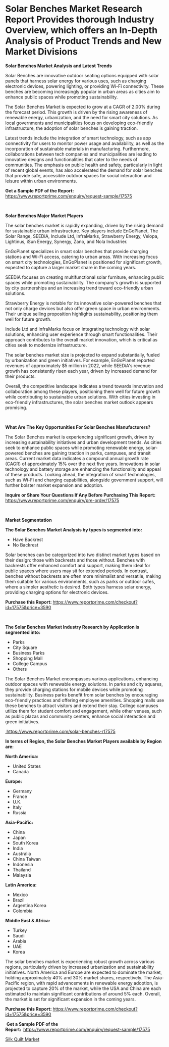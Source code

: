 <p><h1>Solar Benches Market Research Report Provides thorough Industry Overview, which offers an In-Depth Analysis of Product Trends and New Market Divisions</h1></p><p><strong>Solar Benches Market Analysis and Latest Trends</strong></p>
<p><p>Solar Benches are innovative outdoor seating options equipped with solar panels that harness solar energy for various uses, such as charging electronic devices, powering lighting, or providing Wi-Fi connectivity. These benches are becoming increasingly popular in urban areas as cities aim to enhance public spaces while promoting sustainability.</p><p>The Solar Benches Market is expected to grow at a CAGR of 2.00% during the forecast period. This growth is driven by the rising awareness of renewable energy, urbanization, and the need for smart city solutions. As local governments and municipalities focus on developing eco-friendly infrastructure, the adoption of solar benches is gaining traction.</p><p>Latest trends include the integration of smart technology, such as app connectivity for users to monitor power usage and availability, as well as the incorporation of sustainable materials in manufacturing. Furthermore, collaborations between tech companies and municipalities are leading to innovative designs and functionalities that cater to the needs of communities. The emphasis on public health and safety, particularly in light of recent global events, has also accelerated the demand for solar benches that provide safe, accessible outdoor spaces for social interaction and leisure within urban environments.</p></p>
<p><strong>Get a Sample PDF of the Report:&nbsp;</strong> <a href="https://www.reportprime.com/enquiry/request-sample/17575?utm_campaign=2792&utm_medium=2&utm_source=Github&utm_content=ia&utm_term=18032025&utm_id=solar-benches">https://www.reportprime.com/enquiry/request-sample/17575</a></p>
<p>&nbsp;</p>
<p><strong>Solar Benches Major Market Players</strong></p>
<p><p>The solar benches market is rapidly expanding, driven by the rising demand for sustainable urban infrastructure. Key players include EnGoPlanet, The Solar Range, SEEDiA, Include Ltd, InfraMarks, Strawberry Energy, Velopa, Lightinus, iSun Energy, Synergy, Zano, and Nola Industrier.</p><p>EnGoPlanet specializes in smart solar benches that provide charging stations and Wi-Fi access, catering to urban areas. With increasing focus on smart city technologies, EnGoPlanet is positioned for significant growth, expected to capture a larger market share in the coming years.</p><p>SEEDiA focuses on creating multifunctional solar furniture, enhancing public spaces while promoting sustainability. The company's growth is supported by city partnerships and an increasing trend toward eco-friendly urban solutions.</p><p>Strawberry Energy is notable for its innovative solar-powered benches that not only charge devices but also offer green space in urban environments. Their unique selling proposition highlights sustainability, positioning them well for future growth.</p><p>Include Ltd and InfraMarks focus on integrating technology with solar solutions, enhancing user experience through smart functionalities. Their approach contributes to the overall market innovation, which is critical as cities seek to modernize infrastructure.</p><p>The solar benches market size is projected to expand substantially, fueled by urbanization and green initiatives. For example, EnGoPlanet reported revenues of approximately $5 million in 2022, while SEEDiA's revenue growth has consistently risen each year, driven by increased demand for their products.</p><p>Overall, the competitive landscape indicates a trend towards innovation and collaboration among these players, positioning them well for future growth while contributing to sustainable urban solutions. With cities investing in eco-friendly infrastructures, the solar benches market outlook appears promising.</p></p>
<p>&nbsp;</p>
<p><strong>What Are The Key Opportunities For Solar Benches Manufacturers?</strong></p>
<p><p>The Solar Benches market is experiencing significant growth, driven by increasing sustainability initiatives and urban development trends. As cities seek to enhance public spaces while promoting renewable energy, solar-powered benches are gaining traction in parks, campuses, and transit areas. Current market data indicates a compound annual growth rate (CAGR) of approximately 15% over the next five years. Innovations in solar technology and battery storage are enhancing the functionality and appeal of these products. Looking ahead, the integration of smart technologies, such as Wi-Fi and charging capabilities, alongside government support, will further bolster market expansion and adoption.</p></p>
<p><strong>Inquire or Share Your Questions If Any Before Purchasing This Report:</strong> <a href="https://www.reportprime.com/enquiry/pre-order/17575?utm_campaign=2792&utm_medium=2&utm_source=Github&utm_content=ia&utm_term=18032025&utm_id=solar-benches">https://www.reportprime.com/enquiry/pre-order/17575</a></p>
<p>&nbsp;</p>
<p><strong>Market Segmentation</strong></p>
<p><strong>The Solar Benches Market Analysis by types is segmented into:</strong></p>
<p><ul><li>Have Backrest</li><li>No Backrest</li></ul></p>
<p><p>Solar benches can be categorized into two distinct market types based on their design: those with backrests and those without. Benches with backrests offer enhanced comfort and support, making them ideal for public spaces where users may sit for extended periods. In contrast, benches without backrests are often more minimalist and versatile, making them suitable for various environments, such as parks or outdoor cafes, where a simpler aesthetic is desired. Both types harness solar energy, providing charging options for electronic devices.</p></p>
<p><strong>Purchase this Report:&nbsp;</strong><a href="https://www.reportprime.com/checkout?id=17575&price=3590&utm_campaign=2792&utm_medium=2&utm_source=Github&utm_content=ia&utm_term=18032025&utm_id=solar-benches">https://www.reportprime.com/checkout?id=17575&price=3590</a></p>
<p>&nbsp;</p>
<p><strong>The Solar Benches Market Industry Research by Application is segmented into:</strong></p>
<p><ul><li>Parks</li><li>City Square</li><li>Business Parks</li><li>Shopping Mall</li><li>College Campus</li><li>Others</li></ul></p>
<p><p>The Solar Benches Market encompasses various applications, enhancing outdoor spaces with renewable energy solutions. In parks and city squares, they provide charging stations for mobile devices while promoting sustainability. Business parks benefit from solar benches by encouraging eco-friendly practices and offering employee amenities. Shopping malls use these benches to attract visitors and extend their stay. College campuses utilize them for student comfort and engagement, while other venues, such as public plazas and community centers, enhance social interaction and green initiatives.</p></p>
<p><a href="https://www.reportprime.com/solar-benches-r17575?utm_campaign=2792&utm_medium=2&utm_source=Github&utm_content=ia&utm_term=18032025&utm_id=solar-benches">&nbsp;https://www.reportprime.com/solar-benches-r17575</a></p>
<p><strong>In terms of Region, the Solar Benches Market Players available by Region are:</strong></p>
<p>
    <p> <strong> North America: </strong>
        <ul>
            <li>United States</li>
            <li>Canada</li>
        </ul>
        </p> 
    <p> <strong> Europe: </strong>
        <ul>
            <li>Germany</li>
            <li>France</li>
            <li>U.K.</li>
            <li>Italy</li>
            <li>Russia</li>
        </ul>
        </p> 
    <p> <strong> Asia-Pacific: </strong>
        <ul>
            <li>China</li>
            <li>Japan</li>
            <li>South Korea</li>
            <li>India</li>
            <li>Australia</li>
            <li>China Taiwan</li>
            <li>Indonesia</li>
            <li>Thailand</li>
            <li>Malaysia</li>
        </ul>
        </p> 
    <p> <strong> Latin America: </strong>
        <ul>
            <li>Mexico</li>
            <li>Brazil</li>
            <li>Argentina Korea</li>
            <li>Colombia</li>
        </ul>
        </p> 
    <p> <strong> Middle East & Africa: </strong>
        <ul>
            <li>Turkey</li>
            <li>Saudi</li>
            <li>Arabia</li>
            <li>UAE</li>
            <li>Korea</li>
        </ul>
    </p>
    </p>
<p><p>The solar benches market is experiencing robust growth across various regions, particularly driven by increased urbanization and sustainability initiatives. North America and Europe are expected to dominate the market, holding approximately 40% and 30% market shares, respectively. The Asia-Pacific region, with rapid advancements in renewable energy adoption, is projected to capture 20% of the market, while the USA and China are each estimated to maintain significant contributions of around 5% each. Overall, the market is set for significant expansion in the coming years.</p></p>
<p><strong>Purchase this Report: </strong><a href="https://www.reportprime.com/checkout?id=17575&price=3590&utm_campaign=2792&utm_medium=2&utm_source=Github&utm_content=ia&utm_term=18032025&utm_id=solar-benches">https://www.reportprime.com/checkout?id=17575&price=3590</a></p>
<p>&nbsp;<strong>Get a Sample PDF of the Report:&nbsp;&nbsp;</strong><a href="https://www.reportprime.com/enquiry/request-sample/17575?utm_campaign=2792&utm_medium=2&utm_source=Github&utm_content=ia&utm_term=18032025&utm_id=solar-benches">https://www.reportprime.com/enquiry/request-sample/17575</a></p>
<p><strong></strong></p>
<p><p><a href="https://github.com/danikabiele541/Market-Research-Report-List-1/blob/main/silk-quilt-market.md?utm_campaign=2792&utm_medium=2&utm_source=Github&utm_content=ia&utm_term=18032025&utm_id=solar-benches">Silk Quilt Market</a></p></p>